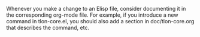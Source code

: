 Whenever you make a change to an Elisp file, consider documenting it in the corresponding org-mode file. For example, if you introduce a new command in tlon-core.el, you should also add a section in doc/tlon-core.org that describes the command, etc.
